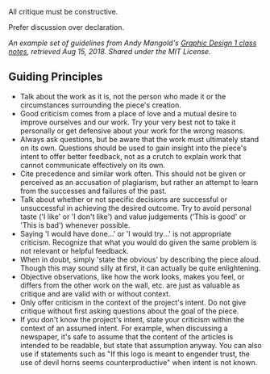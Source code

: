 All critique must be constructive.

Prefer discussion over declaration.

*An example set of guidelines from Andy Mangold's [Graphic Design 1 class notes](https://github.com/andymangold/gd1), retrieved Aug 15, 2018. Shared under the MIT License.*

## Guiding Principles

- Talk about the work as it is, not the person who made it or the circumstances surrounding the piece's creation.
- Good criticism comes from a place of love and a mutual desire to improve ourselves and our work. Try your very best not to take it personally or get defensive about your work for the wrong reasons.
- Always ask questions, but be aware that the work must ultimately stand on its own. Questions should be used to gain insight into the piece's intent to offer better feedback, not as a crutch to explain work that cannot communicate effectively on its own.
- Cite precedence and similar work often. This should not be given or perceived as an accusation of plagiarism, but rather an attempt to learn from the successes and failures of the past.
- Talk about whether or not specific decisions are successful or unsuccessful in achieving the desired outcome. Try to avoid personal taste ('I like' or 'I don't like') and value judgements ('This is good' or 'This is bad') whenever possible.
- Saying 'I would have done...' or 'I would try...' is not appropriate criticism. Recognize that what you would do given the same problem is not relevant or helpful feedback.
- When in doubt, simply 'state the obvious' by describing the piece aloud. Though this may sound silly at first, it can actually be quite enlightening.
- Objective observations, like how the work looks, makes you feel, or differs from the other work on the wall, etc. are just as valuable as critique and are valid with or without context.
- Only offer criticism in the context of the project's intent. Do not give critique without first asking questions about the goal of the piece.
- If you don't know the project's intent, state your criticism within the context of an assumed intent. For example, when discussing a newspaper, it's safe to assume that the content of the articles is intended to be readable, but state that assumption anyway. You can also use if statements such as "If this logo is meant to engender trust, the use of devil horns seems counterproductive" when intent is not known.
